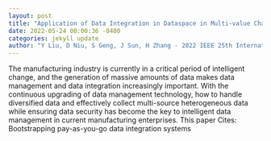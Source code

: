 ```yaml
--- 
layout: post 
title: "Application of Data Integration in Dataspace in Multi-value Chain Collaboration of Electric Power Manufacturing Industry" 
date: 2022-05-24 00:00:36 -0400 
categories: jekyll update 
author: "Y Liu, D Niu, S Geng, J Sun, H Zhang - 2022 IEEE 25th International Conference on , 2022" 
--- 
```

The manufacturing industry is currently in a critical period of intelligent change, and the generation of massive amounts of data makes data management and data integration increasingly important. With the continuous upgrading of data management technology, how to handle diversified data and effectively collect multi-source heterogeneous data while ensuring data security has become the key to intelligent data management in current manufacturing enterprises. This paper Cites: Bootstrapping pay-as-you-go data integration systems